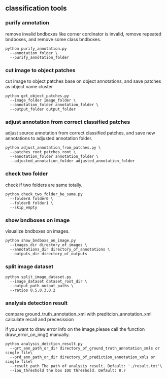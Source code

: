 ## classification tools

### purify annotation

remove invalid bndboxes like corner cordinator is invalid, remove repeated bndboxes,
and remove some class bndboxes.

```
python purify_annotation.py
  --annotation_folder \
  --purify_annotation_folder
```

### cut image to object patches

cut image to object patches base on object annotations, and save patches as object name cluster

```
python get_object_patches.py
  --image_folder image_folder \
  --annotation_folder annotation_folder \
  --output_folder output_folder
```

### adjust annotation from correct classified patches

adjust source annotation from correct classified patches, and save new annotations to adjusted annotation folder.

```
python adjust_annotation_from_patches.py \
  --patches_root patches_root \
  --annotation_folder annotation_folder \
  --adjusted_annotation_folder adjusted_annotation_folder
```

### check two folder

check if two folders are same totally.

```
python check_two_folder_be_same.py
  --folderA folder0 \
  --folderB folder1 \
  --skip_empty
```

### show bndboxes on image

visualize bndboxes on images.

```
python show_bndboxs_on_image.py
  --images_dir directory_of_images \
  --annotations_dir directory_of_annotations \
  --outputs_dir directory_of_outputs
```

### split image dataset

```
python split_image_dataset.py
  --image_dataset dataset_root_dir \
  --output_path output_paths \
  --ratios 0.5,0.3,0.2
```

### analysis detection result

compare ground_truth_annotation_xml with preditcion_annotation_xml calculate recall and precesission 

if you want to draw error info on the image,please call the function draw_error_on_img() manually.
```
python analysis_detction_result.py
  --grt_ann_path_or_dir directory_of_ground_truth_annotation_xmls or single file\
  --prd_ann_path_or_dir directory_of_prediction_annotation_xmls or single file\
  --result_path The path of analysis result. Default: './result.txt'\
  --iou_threshold the box IOU threshold. Default: 0.7
```

